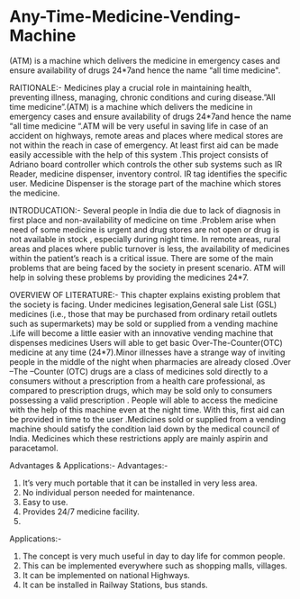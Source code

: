 # Any-Time-Medicine-Vending-Machine
(ATM) is a machine which delivers the medicine in emergency cases and ensure availability of drugs 24*7and hence the name “all time medicine".

RAITIONALE:-
Medicines play a crucial role in maintaining health, preventing illness, managing, chronic conditions and curing disease.”All time medicine”.(ATM) is a machine which delivers the medicine in emergency cases and ensure availability of drugs 24*7and hence the name “all time medicine “.ATM will be very useful in saving life in case of an accident on highways, remote areas and places where medical stores are not within the reach in case of emergency. At least first aid can be made easily accessible with the help of this system .This project consists of Adriano board controller which controls the other sub systems such as IR Reader, medicine dispenser, inventory control. IR tag identifies the specific user. Medicine Dispenser is the storage part of the machine which stores the medicine.

INTRODUCATION:-
Several people in India die due to lack of diagnosis in first place and non-availability of medicine on time .Problem arise when need of some medicine is urgent and drug stores are not open or drug is not available in stock , especially during night time. In remote areas, rural areas and places where public turnover is less, the availability of medicines within the patient’s reach is a critical issue. There are some of the main problems that are being faced by the society in present scenario. ATM will help in solving these problems by providing the medicines 24*7.

OVERVIEW OF LITERATURE:-
This chapter explains existing problem that the society is facing.
Under medicines legisation,General sale List (GSL) medicines (i.e., those that may be purchased from ordinary retail outlets such as supermarkets) may be sold or supplied from a vending machine .Life will become a little easier with an innovative vending machine that dispenses medicines Users will able to get basic Over-The-Counter(OTC) medicine at any time (24*7).Minor illnesses have a strange way of inviting people in the middle of the night when pharmacies are already closed .Over –The –Counter (OTC) drugs are a class of medicines sold directly to a consumers without a prescription from a health care professional, as compared to prescription drugs, which may be sold only to consumers possessing a valid prescription . People will able to access the medicine with the help of this machine even at the night time. With this, first aid can be provided in time to the user .Medicines sold or supplied from a vending machine should satisfy the condition laid down by the medical council of India. Medicines which these restrictions apply are mainly aspirin and paracetamol.

Advantages & Applications:-
 Advantages:-
1) It’s very much portable that it can be installed in very less area.
2) No individual person needed for maintenance.
3) Easy to use.
4) Provides 24/7 medicine facility.
5) 
 Applications:-
1) The concept is very much useful in day to day life for common people.
2) This can be implemented everywhere such as shopping malls, villages.
3) It can be implemented on national Highways.
4) It can be installed in Railway Stations, bus stands.

